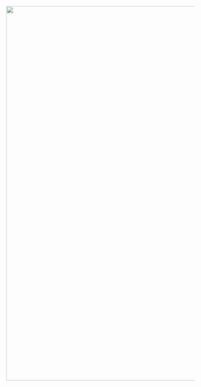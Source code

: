 <div id="header" align="center">
  <img src="https://media0.giphy.com/media/v1.Y2lkPTc5MGI3NjExeTVsNnF2OG5rYnhrcnVhNGxid2xkeW53aDFqMmp6aG1iZnI1aDljZiZlcD12MV9pbnRlcm5hbF9naWZfYnlfaWQmY3Q9Zw/bJ4TVNYNUympPgcpem/giphy.gif" width="1000"/>
</div>